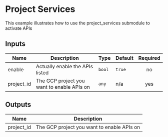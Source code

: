 # Project Services

This example illustrates how to use the project_services submodule to activate APIs

<!-- BEGINNING OF PRE-COMMIT-TERRAFORM DOCS HOOK -->
## Inputs

| Name | Description | Type | Default | Required |
|------|-------------|------|---------|:--------:|
| enable | Actually enable the APIs listed | `bool` | `true` | no |
| project\_id | The GCP project you want to enable APIs on | `any` | n/a | yes |

## Outputs

| Name | Description |
|------|-------------|
| project\_id | The GCP project you want to enable APIs on |

<!-- END OF PRE-COMMIT-TERRAFORM DOCS HOOK -->
